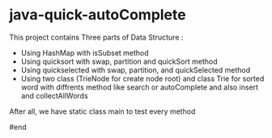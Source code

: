 # java-quick-autoComplete

This project contains Three parts of Data Structure :
- Using HashMap with isSubset method
- Using quicksort with swap, partition and quickSort method
- Using quickselected with swap, partition, and quickSelected method
- Using two class (TrieNode for create node root) and class Trie for sorted word with diffrents method like search or autoComplete and also insert and collectAllWords

After all, we have static class main to test every method 

#end
